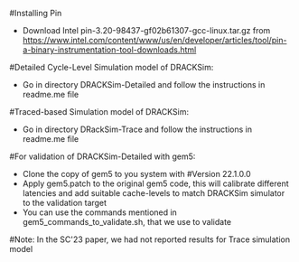 #Installing Pin
* Download Intel pin-3.20-98437-gf02b61307-gcc-linux.tar.gz from https://www.intel.com/content/www/us/en/developer/articles/tool/pin-a-binary-instrumentation-tool-downloads.html

#Detailed Cycle-Level Simulation model of DRACKSim:
* Go in directory DRACKSim-Detailed and follow the instructions in readme.me file
	
#Traced-based Simulation model of DRACKSim:
* Go in directory DRackSim-Trace and follow the instructions in readme.me file


#For validation of DRACKSim-Detailed with gem5:
* Clone the copy of gem5 to you system with #Version 22.1.0.0 
* Apply gem5.patch to the original gem5 code, this will calibrate different latencies and add suitable cache-levels to match DRACKSim simulator to the validation target
* You can use the commands mentioned in gem5_commands_to_validate.sh, that we use to validate


#Note: In the SC'23 paper, we had not reported results for Trace simulation model

